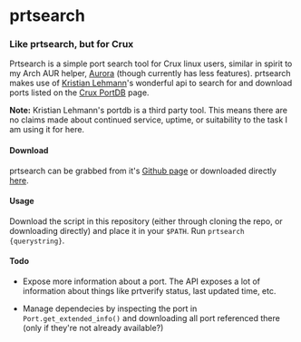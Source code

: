 # prtsearch

### Like prtsearch, but for Crux
Prtsearch is a simple port search tool for Crux linux users, similar in spirit
to my Arch AUR helper, [Aurora](https://github.com/bbenne10/aurora) (though
currently has less features). prtsearch makes use of
[Kristian Lehmann](http://github.com/zero-io)'s wonderful api to search for and
download ports listed on the [Crux PortDB](http://crux.nu/portdb) page.

**Note:** Kristian Lehmann's portdb is a third party tool. This means there are
no claims made about continued service, uptime, or suitability to the task I am
using it for here.

#### Download
prtsearch can be grabbed from it's [Github page](http://github.com/bbenne10/prtsearch) or
downloaded directly [here](https://raw.githubusercontent.com/bbenne10/prtsearch/master/prtsearch).

#### Usage
Download the script in this repository (either through cloning the repo, or
downloading directly) and place it in your `$PATH`. Run
`prtsearch {querystring}`.

#### Todo

* Expose more information about a port. The API exposes a lot of information
about things like prtverify status, last updated time, etc.

* Manage dependecies by inspecting the port in `Port.get_extended_info()` and
downloading all port referenced there (only if they're not already available?)
